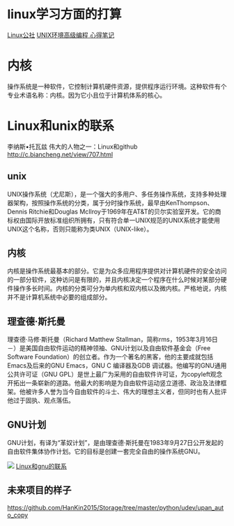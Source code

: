 # linux学习方面的打算
[Linux公社](https://www.linuxidc.com)
[UNIX环境高级编程 心得笔记](https://www.linuxidc.com/Linux/2017-10/147312.htm)

# 内核
操作系统是一种软件，它控制计算机硬件资源，提供程序运行环境。这种软件有个专业术语名称：内核。因为它小且位于计算机体系的核心。

# Linux和unix的联系
李纳斯•托瓦兹   伟大的人物之一：Linux和github
http://c.biancheng.net/view/707.html

## unix
UNIX操作系统（尤尼斯），是一个强大的多用户、多任务操作系统，支持多种处理器架构，按照操作系统的分类，属于分时操作系统，最早由KenThompson、Dennis Ritchie和Douglas McIlroy于1969年在AT&T的贝尔实验室开发。它的商标权由国际开放标准组织所拥有，只有符合单一UNIX规范的UNIX系统才能使用UNIX这个名称，否则只能称为类UNIX（UNIX-like）。

## 内核 
内核是操作系统最基本的部分。它是为众多应用程序提供对计算机硬件的安全访问的一部分软件，这种访问是有限的，并且内核决定一个程序在什么时候对某部分硬件操作多长时间。内核的分类可分为单内核和双内核以及微内核。严格地说，内核并不是计算机系统中必要的组成部分。

## 理查德·斯托曼
理查德·马修·斯托曼（Richard Matthew Stallman，简称rms，1953年3月16日－）是美国自由软件运动的精神领袖、GNU计划以及自由软件基金会（Free Software Foundation）的创立者。作为一个著名的黑客，他的主要成就包括Emacs及后来的GNU Emacs，GNU C 编译器及GDB 调试器。他编写的GNU通用公共许可证（GNU GPL）是世上最广为采用的自由软件许可证，为copyleft观念开拓出一条崭新的道路。他最大的影响是为自由软件运动竖立道德、政治及法律框架。他被许多人誉为当今自由软件的斗士、伟大的理想主义者，但同时也有人批评他过于固执、观点落伍。

## GNU计划
GNU计划，有译为“革奴计划”，是由理查德·斯托曼在1983年9月27日公开发起的自由软件集体协作计划。它的目标是创建一套完全自由的操作系统GNU。

![](http://c.biancheng.net/uploads/allimg/180926/2-1P926160U0153.jpg)
[Linux和gnu的联系](http://www.gnu.org/gnu/linux-and-gnu.html)

## 未来项目的样子
https://github.com/HanKin2015/Storage/tree/master/python/udev/upan_auto_copy



